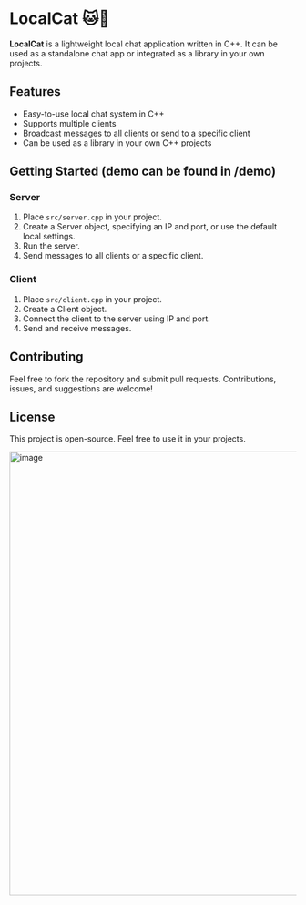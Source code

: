 # LocalCat 🐱💬

**LocalCat** is a lightweight local chat application written in C++. It can be used as a standalone chat app or integrated as a library in your own projects.

## Features
- Easy-to-use local chat system in C++
- Supports multiple clients
- Broadcast messages to all clients or send to a specific client
- Can be used as a library in your own C++ projects

## Getting Started (demo can be found in /demo)

### Server
1. Place `src/server.cpp` in your project.
2. Create a Server object, specifying an IP and port, or use the default local settings.
3. Run the server.
4. Send messages to all clients or a specific client.

### Client
1. Place `src/client.cpp` in your project.
2. Create a Client object.
3. Connect the client to the server using IP and port.
4. Send and receive messages.

## Contributing
Feel free to fork the repository and submit pull requests. Contributions, issues, and suggestions are welcome!

## License
This project is open-source. Feel free to use it in your projects.

<img width="572" height="780" alt="image" src="https://github.com/user-attachments/assets/f6cdafcf-5570-4227-9d5f-80119aec7694" />

